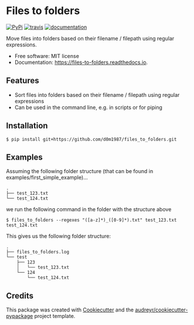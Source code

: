 # Files to folders

<p>
  <a href="https://pypi.python.org/pypi/files_to_folders"><img src="https://img.shields.io/pypi/v/files_to_folders.svg" alt="PyPi"></a>
  <a href="https://travis-ci.com/d0m1987/files_to_folders"><img src="https://img.shields.io/travis/d0m1987/files_to_folders.svg" alt="travis"></a>
  <a href="https://files-to-folders.readthedocs.io/en/latest/?version=latest"><img src="https://readthedocs.org/projects/files-to-folders/badge/?version=latest" alt="documentation"></a>
</p>

Move files into folders based on their filename / filepath using regular expressions.


* Free software: MIT license
* Documentation: https://files-to-folders.readthedocs.io.


Features
--------

* Sort files into folders based on their filename / filepath using regular expressions
* Can be used in the command line, e.g. in scripts or for piping

Installation
------------

```console
$ pip install git+https://github.com/d0m1987/files_to_folders.git
```

Examples
--------

Assuming the following folder structure (that can be found in examples/first_simple_example)...
```console
.
├── test_123.txt
└── test_124.txt
```

we run the following command in the folder with the structure above
```console
$ files_to_folders --regexes "([a-z]*)_([0-9]*).txt" test_123.txt test_124.txt
```

This gives us the following folder structure:
```console
.
├── files_to_folders.log
└── test
    ├── 123
    │   └── test_123.txt
    └── 124
        └── test_124.txt
```

Credits
-------

This package was created with [Cookiecutter](https://github.com/audreyr/cookiecutter) and the [audreyr/cookiecutter-pypackage](https://github.com/audreyr/cookiecutter-pypackage) project template.



